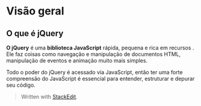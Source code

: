 # Visão geral

## O que é jQuery

  
  
**O jQuery** é uma **biblioteca JavaScript** rápida, pequena e rica em recursos .  
Ele faz coisas como navegação e manipulação de documentos HTML, manipulação de eventos e animação muito mais simples.  
  
Todo o poder do jQuery é acessado via JavaScript, então ter uma forte compreensão do JavaScript é essencial para entender, estruturar e depurar seu código.


> Written with [StackEdit](https://stackedit.io/).
<!--stackedit_data:
eyJoaXN0b3J5IjpbMTcwOTM1ODk1NV19
-->